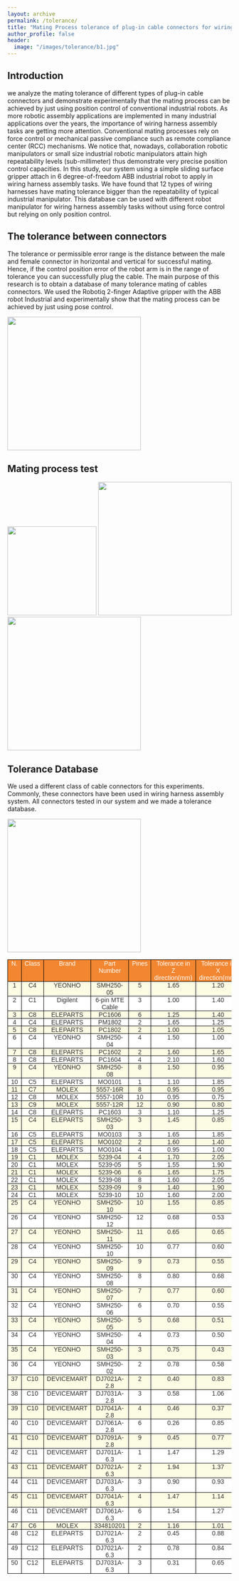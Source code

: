 ```yaml
---
layout: archive
permalink: /tolerance/
title: "Mating Process tolerance of plug-in cable connectors for wiring harness assembly tasks"
author_profile: false
header:
  image: "/images/tolerance/b1.jpg"
---
```


## Introduction

we analyze the mating tolerance of different types of plug-in cable connectors and demonstrate experimentally that the mating process can be achieved by just using position control of conventional industrial robots. As more robotic assembly applications are implemented in
many industrial applications over the years, the  importance of wiring harness assembly tasks are getting more attention. Conventional mating processes rely on force control or mechanical passive compliance such as remote compliance center (RCC) mechanisms. We notice that, nowadays, collaboration robotic manipulators or small size industrial robotic manipulators attain high repeatability levels (sub-millimeter) thus demonstrate very precise position control capacities. In this study, our system using a simple sliding surface gripper attach in 6 degree-of-freedom ABB industrial robot to apply in wiring harness assembly tasks. We have found that 12 types of wiring harnesses have mating tolerance bigger than the repeatability of typical industrial manipulator. This database can be used with different robot manipulator for wiring harness assembly tasks without using force control but relying on only position control.

## The tolerance between connectors

The tolerance or permissible error range is the distance between the male and female connector in horizontal and vertical for successful mating. Hence, if the control position error of the robot arm is in the range of tolerance you can successfully plug the cable. The main purpose of this research is to obtain a database of many tolerance mating of cables connectors. We used the Robotiq 2-finger Adaptive gripper with the ABB robot Industrial and experimentally show that the mating process can be achieved by just using pose control.

<img src="{{ site.url }}{{ site.baseurl }}/images/tolerance/F1.jpg" height="300" width="300">

## Mating process test
<img src="{{ site.url }}{{ site.baseurl }}/images/tolerance/F2.png" height="200" width="200">
<img src="{{ site.url }}{{ site.baseurl }}/images/tolerance/F3.jpg" height="300" width="300">
<img src="{{ site.url }}{{ site.baseurl }}/images/tolerance/F4.jpg" height="300" width="300" >

## Tolerance Database

We used a different class of cable connectors for this experiments. Commonly, these connectors have been used in wiring harness assembly system. All connectors tested in our system and we made a tolerance database.

<img src="{{ site.url }}{{ site.baseurl }}/images/tolerance/F5.jpg" height="300" width="300">



<style type="text/css">
.tg  {border-collapse:collapse;border-spacing:0;border-color:#aaa;}
.tg td{font-family:Arial, sans-serif;font-size:14px;padding:0px 7px;border-style:solid;border-width:1px;overflow:hidden;word-break:normal;border-color:#aaa;color:#333;background-color:#fff;}
.tg th{font-family:Arial, sans-serif;font-size:14px;font-weight:normal;padding:0px 7px;border-style:solid;border-width:1px;overflow:hidden;word-break:normal;border-color:#aaa;color:#fff;background-color:#f38630;}
.tg .tg-pury{background-color:#ffffff;border-color:#000000;text-align:center;vertical-align:top}
.tg .tg-0ok5{background-color:#FCFBE3;border-color:#000000;text-align:center;vertical-align:top}
.tg .tg-wp8o{border-color:#000000;text-align:center;vertical-align:top}
.tg .tg-jbyd{background-color:#ffffff;border-color:#000000;text-align:center;vertical-align:top}
</style>
<table class="tg">
  <tr>
    <th class="tg-wp8o">N.</th>
    <th class="tg-wp8o">Class</th>
    <th class="tg-wp8o">Brand</th>
    <th class="tg-wp8o">Part Number</th>
    <th class="tg-wp8o">Pines</th>
    <th class="tg-wp8o">Tolerance in <br>Z direction(mm)</th>
    <th class="tg-wp8o">Tolerance in <br>X direction(mm)</th>
  </tr>
  <tr>
    <td class="tg-0ok5">1</td>
    <td class="tg-0ok5">C4</td>
    <td class="tg-0ok5">YEONHO</td>
    <td class="tg-0ok5">SMH250-05</td>
    <td class="tg-0ok5">5</td>
    <td class="tg-0ok5">1.65</td>
    <td class="tg-0ok5">1.20</td>
  </tr>
  <tr>
    <td class="tg-wp8o">2</td>
    <td class="tg-wp8o">C1</td>
    <td class="tg-wp8o">Digilent</td>
    <td class="tg-wp8o">6-pin MTE Cable</td>
    <td class="tg-wp8o">3</td>
    <td class="tg-wp8o">1.00</td>
    <td class="tg-wp8o">1.40</td>
  </tr>
  <tr>
    <td class="tg-0ok5">3</td>
    <td class="tg-0ok5">C8</td>
    <td class="tg-0ok5">ELEPARTS</td>
    <td class="tg-0ok5">PC1606</td>
    <td class="tg-0ok5">6</td>
    <td class="tg-0ok5">1.25</td>
    <td class="tg-0ok5">1.40</td>
  </tr>
  <tr>
    <td class="tg-wp8o">4</td>
    <td class="tg-wp8o">C4</td>
    <td class="tg-wp8o">ELEPARTS</td>
    <td class="tg-wp8o">PM1802</td>
    <td class="tg-wp8o">2</td>
    <td class="tg-wp8o">1.65</td>
    <td class="tg-wp8o">1.25</td>
  </tr>
  <tr>
    <td class="tg-0ok5">5</td>
    <td class="tg-0ok5">C8</td>
    <td class="tg-0ok5">ELEPARTS</td>
    <td class="tg-0ok5">PC1802</td>
    <td class="tg-0ok5">2</td>
    <td class="tg-0ok5">1.00</td>
    <td class="tg-0ok5">1.05</td>
  </tr>
  <tr>
    <td class="tg-wp8o">6</td>
    <td class="tg-wp8o">C4</td>
    <td class="tg-wp8o">YEONHO</td>
    <td class="tg-wp8o">SMH250-04</td>
    <td class="tg-wp8o">4</td>
    <td class="tg-wp8o">1.50</td>
    <td class="tg-wp8o">1.00</td>
  </tr>
  <tr>
    <td class="tg-0ok5">7</td>
    <td class="tg-0ok5">C8</td>
    <td class="tg-0ok5">ELEPARTS</td>
    <td class="tg-0ok5">PC1602</td>
    <td class="tg-0ok5">2</td>
    <td class="tg-0ok5">1.60</td>
    <td class="tg-0ok5">1.65</td>
  </tr>
  <tr>
    <td class="tg-wp8o">8</td>
    <td class="tg-wp8o">C8</td>
    <td class="tg-wp8o">ELEPARTS</td>
    <td class="tg-wp8o">PC1604</td>
    <td class="tg-wp8o">4</td>
    <td class="tg-wp8o">2.10</td>
    <td class="tg-wp8o">1.60</td>
  </tr>
  <tr>
    <td class="tg-0ok5">9</td>
    <td class="tg-0ok5">C4</td>
    <td class="tg-0ok5">YEONHO</td>
    <td class="tg-0ok5">SMH250-08</td>
    <td class="tg-0ok5">8</td>
    <td class="tg-0ok5">1.50</td>
    <td class="tg-0ok5">0.95</td>
  </tr>
  <tr>
    <td class="tg-wp8o">10</td>
    <td class="tg-wp8o">C5</td>
    <td class="tg-wp8o">ELEPARTS</td>
    <td class="tg-wp8o">MO0101</td>
    <td class="tg-wp8o">1</td>
    <td class="tg-wp8o">1.10</td>
    <td class="tg-wp8o">1.85</td>
  </tr>
  <tr>
    <td class="tg-0ok5">11</td>
    <td class="tg-0ok5">C7</td>
    <td class="tg-0ok5">MOLEX</td>
    <td class="tg-0ok5">5557-16R</td>
    <td class="tg-0ok5">8</td>
    <td class="tg-0ok5">0.95</td>
    <td class="tg-0ok5">0.95</td>
  </tr>
  <tr>
    <td class="tg-wp8o">12</td>
    <td class="tg-wp8o">C8</td>
    <td class="tg-wp8o">MOLEX</td>
    <td class="tg-wp8o">5557-10R</td>
    <td class="tg-wp8o">10</td>
    <td class="tg-wp8o">0.95</td>
    <td class="tg-wp8o">0.75</td>
  </tr>
  <tr>
    <td class="tg-0ok5">13</td>
    <td class="tg-0ok5">C9</td>
    <td class="tg-0ok5">MOLEX</td>
    <td class="tg-0ok5">5557-12R</td>
    <td class="tg-0ok5">12</td>
    <td class="tg-0ok5">0.90</td>
    <td class="tg-0ok5">0.80</td>
  </tr>
  <tr>
    <td class="tg-wp8o">14</td>
    <td class="tg-wp8o">C8</td>
    <td class="tg-wp8o">ELEPARTS</td>
    <td class="tg-wp8o">PC1603</td>
    <td class="tg-wp8o">3</td>
    <td class="tg-wp8o">1.10</td>
    <td class="tg-wp8o">1.25</td>
  </tr>
  <tr>
    <td class="tg-0ok5">15</td>
    <td class="tg-0ok5">C4</td>
    <td class="tg-0ok5">ELEPARTS</td>
    <td class="tg-0ok5">SMH250-03</td>
    <td class="tg-0ok5">3</td>
    <td class="tg-0ok5">1.45</td>
    <td class="tg-0ok5">0.85</td>
  </tr>
  <tr>
    <td class="tg-wp8o">16</td>
    <td class="tg-wp8o">C5</td>
    <td class="tg-wp8o">ELEPARTS</td>
    <td class="tg-wp8o">MO0103</td>
    <td class="tg-wp8o">3</td>
    <td class="tg-wp8o">1.65</td>
    <td class="tg-wp8o">1.85</td>
  </tr>
  <tr>
    <td class="tg-0ok5">17</td>
    <td class="tg-0ok5">C5</td>
    <td class="tg-0ok5">ELEPARTS</td>
    <td class="tg-0ok5">MO0102</td>
    <td class="tg-0ok5">2</td>
    <td class="tg-0ok5">1.60</td>
    <td class="tg-0ok5">1.40</td>
  </tr>
  <tr>
    <td class="tg-wp8o">18</td>
    <td class="tg-wp8o">C5</td>
    <td class="tg-wp8o">ELEPARTS</td>
    <td class="tg-wp8o">MO0104</td>
    <td class="tg-wp8o">4</td>
    <td class="tg-wp8o">0.95</td>
    <td class="tg-wp8o">1.00</td>
  </tr>
  <tr>
    <td class="tg-0ok5">19</td>
    <td class="tg-0ok5">C1</td>
    <td class="tg-0ok5">MOLEX</td>
    <td class="tg-0ok5">5239-04</td>
    <td class="tg-0ok5">4</td>
    <td class="tg-0ok5">1.70</td>
    <td class="tg-0ok5">2.05</td>
  </tr>
  <tr>
    <td class="tg-wp8o">20</td>
    <td class="tg-wp8o">C1</td>
    <td class="tg-wp8o">MOLEX</td>
    <td class="tg-wp8o">5239-05</td>
    <td class="tg-wp8o">5</td>
    <td class="tg-wp8o">1.55</td>
    <td class="tg-wp8o">1.90</td>
  </tr>
  <tr>
    <td class="tg-0ok5">21</td>
    <td class="tg-0ok5">C1</td>
    <td class="tg-0ok5">MOLEX</td>
    <td class="tg-0ok5">5239-06</td>
    <td class="tg-0ok5">6</td>
    <td class="tg-0ok5">1.65</td>
    <td class="tg-0ok5">1.75</td>
  </tr>
  <tr>
    <td class="tg-wp8o">22</td>
    <td class="tg-wp8o">C1</td>
    <td class="tg-wp8o">MOLEX</td>
    <td class="tg-wp8o">5239-08</td>
    <td class="tg-wp8o">8</td>
    <td class="tg-wp8o">1.60</td>
    <td class="tg-wp8o">2.05</td>
  </tr>
  <tr>
    <td class="tg-0ok5">23</td>
    <td class="tg-0ok5">C1</td>
    <td class="tg-0ok5">MOLEX</td>
    <td class="tg-0ok5">5239-09</td>
    <td class="tg-0ok5">9</td>
    <td class="tg-0ok5">1.40</td>
    <td class="tg-0ok5">1.90</td>
  </tr>
  <tr>
    <td class="tg-wp8o">24</td>
    <td class="tg-wp8o">C1</td>
    <td class="tg-wp8o">MOLEX</td>
    <td class="tg-wp8o">5239-10</td>
    <td class="tg-wp8o">10</td>
    <td class="tg-wp8o">1.60</td>
    <td class="tg-wp8o">2.00</td>
  </tr>
  <tr>
    <td class="tg-0ok5">25</td>
    <td class="tg-0ok5">C4</td>
    <td class="tg-0ok5">YEONHO</td>
    <td class="tg-0ok5">SMH250-10</td>
    <td class="tg-0ok5">10</td>
    <td class="tg-0ok5">1.55</td>
    <td class="tg-0ok5">0.85</td>
  </tr>
  <tr>
    <td class="tg-wp8o">26</td>
    <td class="tg-wp8o">C4</td>
    <td class="tg-wp8o">YEONHO</td>
    <td class="tg-wp8o">SMH250-12</td>
    <td class="tg-wp8o">12</td>
    <td class="tg-wp8o">0.68</td>
    <td class="tg-wp8o">0.53</td>
  </tr>
  <tr>
    <td class="tg-0ok5">27</td>
    <td class="tg-0ok5">C4</td>
    <td class="tg-0ok5">YEONHO</td>
    <td class="tg-0ok5">SMH250-11</td>
    <td class="tg-0ok5">11</td>
    <td class="tg-0ok5">0.65</td>
    <td class="tg-0ok5">0.65</td>
  </tr>
  <tr>
    <td class="tg-wp8o">28</td>
    <td class="tg-wp8o">C4</td>
    <td class="tg-wp8o">YEONHO</td>
    <td class="tg-wp8o">SMH250-10</td>
    <td class="tg-wp8o">10</td>
    <td class="tg-wp8o">0.77</td>
    <td class="tg-wp8o">0.60</td>
  </tr>
  <tr>
    <td class="tg-0ok5">29</td>
    <td class="tg-0ok5">C4</td>
    <td class="tg-0ok5">YEONHO</td>
    <td class="tg-0ok5">SMH250-09</td>
    <td class="tg-0ok5">9</td>
    <td class="tg-0ok5">0.73</td>
    <td class="tg-0ok5">0.55</td>
  </tr>
  <tr>
    <td class="tg-wp8o">30</td>
    <td class="tg-wp8o">C4</td>
    <td class="tg-wp8o">YEONHO</td>
    <td class="tg-wp8o">SMH250-08</td>
    <td class="tg-wp8o">8</td>
    <td class="tg-wp8o">0.80</td>
    <td class="tg-wp8o">0.68</td>
  </tr>
  <tr>
    <td class="tg-0ok5">31</td>
    <td class="tg-0ok5">C4</td>
    <td class="tg-0ok5">YEONHO</td>
    <td class="tg-0ok5">SMH250-07</td>
    <td class="tg-0ok5">7</td>
    <td class="tg-0ok5">0.77</td>
    <td class="tg-0ok5">0.60</td>
  </tr>
  <tr>
    <td class="tg-wp8o">32</td>
    <td class="tg-wp8o">C4</td>
    <td class="tg-wp8o">YEONHO</td>
    <td class="tg-wp8o">SMH250-06</td>
    <td class="tg-wp8o">6</td>
    <td class="tg-wp8o">0.70</td>
    <td class="tg-wp8o">0.55</td>
  </tr>
  <tr>
    <td class="tg-0ok5">33</td>
    <td class="tg-0ok5">C4</td>
    <td class="tg-0ok5">YEONHO</td>
    <td class="tg-0ok5">SMH250-05</td>
    <td class="tg-0ok5">5</td>
    <td class="tg-0ok5">0.68</td>
    <td class="tg-0ok5">0.51</td>
  </tr>
  <tr>
    <td class="tg-wp8o">34</td>
    <td class="tg-wp8o">C4</td>
    <td class="tg-wp8o">YEONHO</td>
    <td class="tg-wp8o">SMH250-04</td>
    <td class="tg-wp8o">4</td>
    <td class="tg-wp8o">0.73</td>
    <td class="tg-wp8o">0.50</td>
  </tr>
  <tr>
    <td class="tg-0ok5">35</td>
    <td class="tg-0ok5">C4</td>
    <td class="tg-0ok5">YEONHO</td>
    <td class="tg-0ok5">SMH250-03</td>
    <td class="tg-0ok5">3</td>
    <td class="tg-0ok5">0.75</td>
    <td class="tg-0ok5">0.43</td>
  </tr>
  <tr>
    <td class="tg-wp8o">36</td>
    <td class="tg-wp8o">C4</td>
    <td class="tg-wp8o">YEONHO</td>
    <td class="tg-wp8o">SMH250-02</td>
    <td class="tg-wp8o">2</td>
    <td class="tg-wp8o">0.78</td>
    <td class="tg-wp8o">0.58</td>
  </tr>
  <tr>
    <td class="tg-0ok5">37</td>
    <td class="tg-0ok5">C10</td>
    <td class="tg-0ok5">DEVICEMART</td>
    <td class="tg-0ok5">DJ7021A-2.8</td>
    <td class="tg-0ok5">2</td>
    <td class="tg-0ok5">0.40</td>
    <td class="tg-0ok5">0.83</td>
  </tr>
  <tr>
    <td class="tg-wp8o">38</td>
    <td class="tg-wp8o">C10</td>
    <td class="tg-wp8o">DEVICEMART</td>
    <td class="tg-wp8o">DJ7031A-2.8</td>
    <td class="tg-wp8o">3</td>
    <td class="tg-wp8o">0.58</td>
    <td class="tg-wp8o">1.06</td>
  </tr>
  <tr>
    <td class="tg-0ok5">39</td>
    <td class="tg-0ok5">C10</td>
    <td class="tg-0ok5">DEVICEMART</td>
    <td class="tg-0ok5">DJ7041A-2.8</td>
    <td class="tg-0ok5">4</td>
    <td class="tg-0ok5">0.46</td>
    <td class="tg-0ok5">0.37</td>
  </tr>
  <tr>
    <td class="tg-wp8o">40</td>
    <td class="tg-wp8o">C10</td>
    <td class="tg-wp8o">DEVICEMART</td>
    <td class="tg-wp8o">DJ7061A-2.8</td>
    <td class="tg-wp8o">6</td>
    <td class="tg-wp8o">0.26</td>
    <td class="tg-wp8o">0.85</td>
  </tr>
  <tr>
    <td class="tg-0ok5">41</td>
    <td class="tg-0ok5">C10</td>
    <td class="tg-0ok5">DEVICEMART</td>
    <td class="tg-0ok5">DJ7091A-2.8</td>
    <td class="tg-0ok5">9</td>
    <td class="tg-0ok5">0.45</td>
    <td class="tg-0ok5">0.77</td>
  </tr>
  <tr>
    <td class="tg-wp8o">42</td>
    <td class="tg-wp8o">C11</td>
    <td class="tg-wp8o">DEVICEMART</td>
    <td class="tg-wp8o">DJ7011A-6.3</td>
    <td class="tg-wp8o">1</td>
    <td class="tg-wp8o">1.47</td>
    <td class="tg-wp8o">1.29</td>
  </tr>
  <tr>
    <td class="tg-0ok5">43</td>
    <td class="tg-0ok5">C11</td>
    <td class="tg-0ok5">DEVICEMART</td>
    <td class="tg-0ok5">DJ7021A-6.3</td>
    <td class="tg-0ok5">2</td>
    <td class="tg-0ok5">1.94</td>
    <td class="tg-0ok5">1.37</td>
  </tr>
  <tr>
    <td class="tg-wp8o">44</td>
    <td class="tg-wp8o">C11</td>
    <td class="tg-wp8o">DEVICEMART</td>
    <td class="tg-wp8o">DJ7031A-6.3</td>
    <td class="tg-wp8o">3</td>
    <td class="tg-wp8o">0.90</td>
    <td class="tg-wp8o">0.93</td>
  </tr>
  <tr>
    <td class="tg-0ok5">45</td>
    <td class="tg-0ok5">C11</td>
    <td class="tg-0ok5">DEVICEMART</td>
    <td class="tg-0ok5">DJ7041A-6.3</td>
    <td class="tg-0ok5">4</td>
    <td class="tg-0ok5">1.47</td>
    <td class="tg-0ok5">1.14</td>
  </tr>
  <tr>
    <td class="tg-wp8o">46</td>
    <td class="tg-wp8o">C11</td>
    <td class="tg-wp8o">DEVICEMART</td>
    <td class="tg-wp8o">DJ7061A-6.3</td>
    <td class="tg-wp8o">6</td>
    <td class="tg-wp8o">1.54</td>
    <td class="tg-wp8o">1.27</td>
  </tr>
  <tr>
    <td class="tg-0ok5">47</td>
    <td class="tg-0ok5">C6</td>
    <td class="tg-0ok5">MOLEX</td>
    <td class="tg-0ok5">334810201</td>
    <td class="tg-0ok5">2</td>
    <td class="tg-0ok5">1.16</td>
    <td class="tg-0ok5">1.01</td>
  </tr>
  <tr>
    <td class="tg-wp8o">48</td>
    <td class="tg-wp8o">C12</td>
    <td class="tg-wp8o">ELEPARTS</td>
    <td class="tg-wp8o">DJ7021A-6.3</td>
    <td class="tg-wp8o">2</td>
    <td class="tg-wp8o">0.45</td>
    <td class="tg-wp8o">0.88</td>
  </tr>
  <tr>
    <td class="tg-pury">49</td>
    <td class="tg-pury">C12</td>
    <td class="tg-pury">ELEPARTS</td>
    <td class="tg-pury">DJ7021A-6.3</td>
    <td class="tg-pury">2</td>
    <td class="tg-pury">0.78</td>
    <td class="tg-pury">0.84</td>
  </tr>
  <tr>
    <td class="tg-jbyd">50</td>
    <td class="tg-jbyd">C12</td>
    <td class="tg-jbyd">ELEPARTS</td>
    <td class="tg-jbyd">DJ7031A-6.3</td>
    <td class="tg-jbyd">3</td>
    <td class="tg-jbyd">0.31</td>
    <td class="tg-jbyd">0.65</td>
  </tr>
</table>